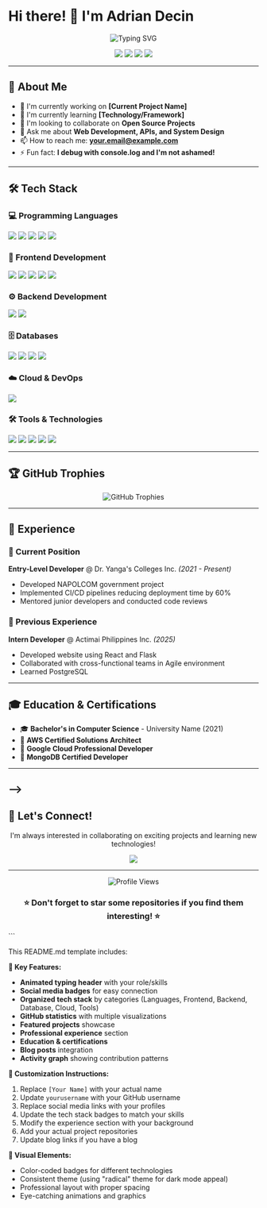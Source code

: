 # Hi there! 👋 I'm Adrian Decin

<div align="center">
  <img src="https://readme-typing-svg.herokuapp.com?font=Fira+Code&pause=1000&color=2196F3&center=true&vCenter=true&width=435&lines=Developer;Open+Source+Enthusiast;Problem+Solver;Always+Learning" alt="Typing SVG" />
</div>

<p align="center">
  <a href="https://linkedin.com/in/yourprofile"><img src="https://img.shields.io/badge/-LinkedIn-0077B5?style=for-the-badge&logo=linkedin&logoColor=white"/></a>
  <a href="https://twitter.com/yourhandle"><img src="https://img.shields.io/badge/-Twitter-1DA1F2?style=for-the-badge&logo=twitter&logoColor=white"/></a>
  <a href="https://yourportfolio.com"><img src="https://img.shields.io/badge/-Portfolio-FF5722?style=for-the-badge&logo=google-chrome&logoColor=white"/></a>
  <a href="mailto:your.email@example.com"><img src="https://img.shields.io/badge/-Email-D14836?style=for-the-badge&logo=gmail&logoColor=white"/></a>
</p>

---

## 🚀 About Me

- 🔭 I'm currently working on **[Current Project Name]**
- 🌱 I'm currently learning **[Technology/Framework]**
- 👯 I'm looking to collaborate on **Open Source Projects**
- 💬 Ask me about **Web Development, APIs, and System Design**
- 📫 How to reach me: **your.email@example.com**
- ⚡ Fun fact: **I debug with console.log and I'm not ashamed!**

---

## 🛠️ Tech Stack

### 💻 Programming Languages
<p>
  <img src="https://img.shields.io/badge/-JavaScript-F7DF1E?style=for-the-badge&logo=javascript&logoColor=black"/>
  <img src="https://img.shields.io/badge/-TypeScript-3178C6?style=for-the-badge&logo=typescript&logoColor=white"/>
  <img src="https://img.shields.io/badge/-Python-3776AB?style=for-the-badge&logo=python&logoColor=white"/>
  <img src="https://img.shields.io/badge/-Java-ED8B00?style=for-the-badge&logo=java&logoColor=white"/>
  <img src="https://img.shields.io/badge/-C++-00599C?style=for-the-badge&logo=c%2B%2B&logoColor=white"/>
</p>

### 🎨 Frontend Development
<p>
  <img src="https://img.shields.io/badge/-React-61DAFB?style=for-the-badge&logo=react&logoColor=black"/>
  <img src="https://img.shields.io/badge/-Next.js-000000?style=for-the-badge&logo=next.js&logoColor=white"/>
  <img src="https://img.shields.io/badge/-HTML5-E34F26?style=for-the-badge&logo=html5&logoColor=white"/>
  <img src="https://img.shields.io/badge/-CSS3-1572B6?style=for-the-badge&logo=css3&logoColor=white"/>
  <img src="https://img.shields.io/badge/-Tailwind_CSS-38B2AC?style=for-the-badge&logo=tailwind-css&logoColor=white"/>
</p>

### ⚙️ Backend Development
<p>
  <img src="https://img.shields.io/badge/-Node.js-339933?style=for-the-badge&logo=node.js&logoColor=white"/>
  <img src="https://img.shields.io/badge/-Flask-000000?style=for-the-badge&logo=flask&logoColor=white"/>
</p>

### 🗄️ Databases
<p>
  <img src="https://img.shields.io/badge/-PostgreSQL-336791?style=for-the-badge&logo=postgresql&logoColor=white"/>
  <img src="https://img.shields.io/badge/-MySQL-4479A1?style=for-the-badge&logo=mysql&logoColor=white"/>
  <img src="https://img.shields.io/badge/-SQLite-003B57?style=for-the-badge&logo=sqlite&logoColor=white"/>
  <img src="https://img.shields.io/badge/-Firebase-FFCA28?style=for-the-badge&logo=firebase&logoColor=black"/>
</p>

### ☁️ Cloud & DevOps
<p>
  <!--
  <img src="https://img.shields.io/badge/-AWS-232F3E?style=for-the-badge&logo=amazon-aws&logoColor=white"/>
  <img src="https://img.shields.io/badge/-Google_Cloud-4285F4?style=for-the-badge&logo=google-cloud&logoColor=white"/>
  <img src="https://img.shields.io/badge/-Azure-0078D4?style=for-the-badge&logo=microsoft-azure&logoColor=white"/>
  <img src="https://img.shields.io/badge/-Vercel-000000?style=for-the-badge&logo=vercel&logoColor=white"/>
  -->
  <img src="https://img.shields.io/badge/-Docker-2496ED?style=for-the-badge&logo=docker&logoColor=white"/>
</p>

### 🛠️ Tools & Technologies
<p>
  <img src="https://img.shields.io/badge/-Git-F05032?style=for-the-badge&logo=git&logoColor=white"/>
  <img src="https://img.shields.io/badge/-GitHub-181717?style=for-the-badge&logo=github&logoColor=white"/>
  <img src="https://img.shields.io/badge/-VS_Code-007ACC?style=for-the-badge&logo=visual-studio-code&logoColor=white"/>
  <img src="https://img.shields.io/badge/-Postman-FF6C37?style=for-the-badge&logo=postman&logoColor=white"/>
  <img src="https://img.shields.io/badge/-Figma-F24E1E?style=for-the-badge&logo=figma&logoColor=white"/>
</p>

---

## 🏆 GitHub Trophies

<div align="center">
  <img src="https://github-profile-trophy.vercel.app/?username=yourusername&theme=radical&no-frame=true&no-bg=false&margin-w=4" alt="GitHub Trophies"/>
</div>

---

## 💼 Experience

### 🏢 Current Position
**Entry-Level Developer** @ Dr. Yanga's Colleges Inc. *(2021 - Present)*
- Developed NAPOLCOM government project
- Implemented CI/CD pipelines reducing deployment time by 60%
- Mentored junior developers and conducted code reviews

### 🏢 Previous Experience
**Intern Developer** @ Actimai Philippines Inc. *(2025)*
- Developed website using React and Flask
- Collaborated with cross-functional teams in Agile environment
- Learned PostgreSQL

---

## 🎓 Education & Certifications

- 🎓 **Bachelor's in Computer Science** - University Name (2021)
- 📜 **AWS Certified Solutions Architect**
- 📜 **Google Cloud Professional Developer**
- 📜 **MongoDB Certified Developer**

---
<!--
## 📝 Latest Blog Posts

<!-- BLOG-POST-LIST:START -->

<!-- BLOG-POST-LIST:END -->
-->
---

## 🤝 Let's Connect!

<div align="center">
  <p>I'm always interested in collaborating on exciting projects and learning new technologies!</p>
  
  <a href="https://linkedin.com/in/yourprofile">
    <img src="https://img.shields.io/badge/Let's_Connect-0077B5?style=for-the-badge&logo=linkedin&logoColor=white"/>
  </a>
</div>

---

<div align="center">
  <img src="https://komarev.com/ghpvc/?username=yourusername&color=blueviolet&style=for-the-badge&label=Profile+Views" alt="Profile Views"/>
</div>

<div align="center">
  <h3>⭐ Don't forget to star some repositories if you find them interesting! ⭐</h3>
</div>
```

This README.md template includes:

**🎯 Key Features:**
- **Animated typing header** with your role/skills
- **Social media badges** for easy connection
- **Organized tech stack** by categories (Languages, Frontend, Backend, Database, Cloud, Tools)
- **GitHub statistics** with multiple visualizations
- **Featured projects** showcase
- **Professional experience** section
- **Education & certifications**
- **Blog posts** integration
- **Activity graph** showing contribution patterns

**📝 Customization Instructions:**
1. Replace `[Your Name]` with your actual name
2. Update `yourusername` with your GitHub username
3. Replace social media links with your profiles
4. Update the tech stack badges to match your skills
5. Modify the experience section with your background
6. Add your actual project repositories
7. Update blog links if you have a blog

**🎨 Visual Elements:**
- Color-coded badges for different technologies
- Consistent theme (using "radical" theme for dark mode appeal)
- Professional layout with proper spacing
- Eye-catching animations and graphics

